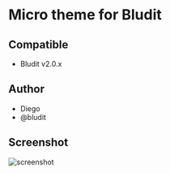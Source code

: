 # Micro theme for Bludit

## Compatible
- Bludit v2.0.x

## Author
- Diego
- @bludit

## Screenshot
![screenshot](https://raw.githubusercontent.com/bludit-themes/micro/master/screenshot.png)